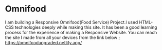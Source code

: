 # Omnifood
I am building a Responsive Omnifood(Food Service) Project.I used HTML-CSS technologies deeply while making this site.
It has been a good learning process for the experience of making a Responsive Website.
You can reach the site I made from all your devices from the link below ;
https://omnifoodupgraded.netlify.app/
